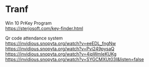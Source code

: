 # Tranf
  Win 10 PrKey Program    
https://sterjosoft.com/key-finder.html
  
  Qr code attendance system   
  https://invidious.snopyta.org/watch?v=eeEDL_fngNw   
    https://invidious.snopyta.org/watch?v=Pvi249pysaQ   
        https://invidious.snopyta.org/watch?v=4ipWmIeKUKg   
            https://invidious.snopyta.org/watch?v=SYGCMXUt03I&listen=false    
                
